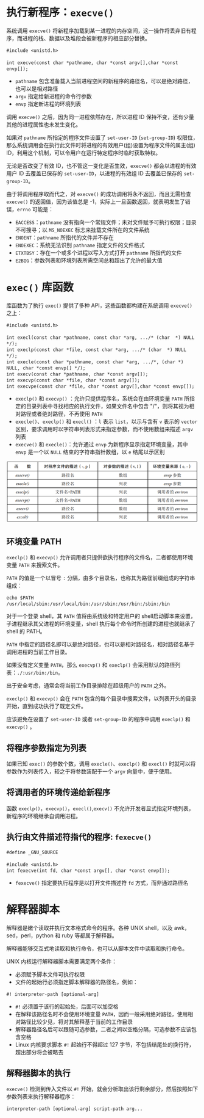 # 执行新程序：`execve()`

系统调用 `execve()` 将新程序加载到某一进程的内存空间，这一操作将丢弃旧有程序，而进程的栈、数据以及堆段会被新程序的相应部分替换。

```
#include <unistd.h>

int execve(const char *pathname, char *const argv[],char *const envp[]);
```

- `pathname` 包含准备载入当前进程空间的新程序的路径名，可以是绝对路径，也可以是相对路径
- `argv` 指定给新进程的命令行参数
- `envp` 指定新进程的环境列表

调用 `execve()` 之后，因为同一进程依然存在，所以进程 ID 保持不变，还有少量其他的进程属性也未发生变化。

如果对 `pathname` 所指定的程序文件设置了 `set-user-ID` (`set-group-ID`) 权限位，那么系统调用会在执行此文件时将进程的有效用户(组)设置为程序文件的属主(组) ID，利用这个机制，可以令用户在运行特定程序时临时获取特权。

无论是否改变了有效 ID，也不管这一变化是否生效，`execve()` 都会以进程的有效用户 ID 去覆盖已保存的 `set-user-ID`，以进程的有效组 ID 去覆盖已保存的 `set-group-ID`。

由于将调用程序取而代之，对 `execve()` 的成功调用将永不返回，而且无需检查 `execve()` 的返回值，因为该值总是  -1，实际上一旦函数返回，就表明发生了错误，`errno` 可能是：

- `EACCESS`：`pathname` 没有指向一个常规文件；未对文件赋予可执行权限；目录不可搜寻；以 `MS_NOEXEC`  标志来挂载文件所在的文件系统
- `ENOENT`：`pathname` 所指代的文件并不存在
- `ENOEXEC`：系统无法识别 `pathname` 指定文件的文件格式
- `ETXTBSY`：存在一个或多个进程以写入方式打开 `pathname` 所指代的文件
- `E2BIG`：参数列表和环境列表所需空间总和超出了允许的最大值

# `exec()` 库函数

库函数为了执行 `exec()` 提供了多种 API，这些函数都构建在系统调用 `execve()` 之上：

```
#include <unistd.h>

int execl(const char *pathname, const char *arg, .../* (char  *) NULL */);
int execlp(const char *file, const char *arg, .../* (char  *) NULL */);
int execle(const char *pathname, const char *arg, .../*, (char *) NULL, char *const envp[] */);
int execv(const char *pathname, char *const argv[]);
int execvp(const char *file, char *const argv[]);
int execvpe(const char *file, char *const argv[],char *const envp[]);
```

- `execlp()` 和 `execvp()` ：允许只提供程序名，系统会在由环境变量 `PATH` 所指定的目录列表中寻找相应的执行文件，如果文件名中包含 "/"，则将其视为相对路径或者绝对路径，不再使用 `PATH`
- `execle()`、`execlp()` 和 `execl()` ：`l` 表示 `list`，以示与含有 `v` 表示的 `vector`区别，要求调用时以字符串列表形式来指定参数，而不使用数组来描述 `argv` 列表
- `execve()` 和 `execle()`：允许通过 `envp` 为新程序显示指定环境变量，其中 `envp` 是一个以 `NULL` 结束的字符串指针数组，以 `e` 结尾以示区别 

![](./img/exec.png)

## 环境变量 PATH

`execlp()` 和 `execvp()` 允许调用者只提供欲执行程序的文件名，二者都使用环境变量 `PATH` 来搜索文件。

`PATH` 的值是一个以冒号 `:` 分隔，由多个目录名，也称其为路径前缀组成的字符串组成：

```
echo $PATH
/usr/local/sbin:/usr/local/bin:/usr/sbin:/usr/bin:/sbin:/bin
```

对于一个登录 shell，其 `PATH` 值将由系统级和特定用户的 shell启动脚本来设置，子进程继承其父进程的环境变量，shell 执行每个命令时所创建的进程也就继承了 shell 的 PATH。

`PATH` 中指定的路径名即可以是绝对路径，也可以是相对路径名，相对路径名基于调用进程的当前工作目录。

如果没有定义变量 `PATH`，那么 `execvp()` 和 `execlp()` 会采用默认的路径列表：`./:usr/bin:/bin`。

出于安全考虑，通常会将当前工作目录排除在超级用户的 `PATH` 之外。

`execlp()` 和 `execvp()` 会在 `PATH` 包含的每个目录中搜索文件，以列表开头的目录开始，直到成功执行了既定文件。

应该避免在设置了 `set-user-ID` 或者 `set-group-ID` 的程序中调用 `execlp()` 和 `execvp()` 。

## 将程序参数指定为列表

如果已知  `exec()` 的参数个数，调用 `execle()`、`execlp()` 和 `execl()` 时就可以将参数作为列表传入，较之于将参数装配于一个 `argv` 向量中，便于使用。

## 将调用者的环境传递给新程序

函数 `execlp()`，`execvp()`，`execl()`,`execv()` 不允许开发者显式指定环境列表，新程序的环境继承自调用进程。

## 执行由文件描述符指代的程序: `fexecve()`

```
#define _GNU_SOURCE

#include <unistd.h>
int fexecve(int fd, char *const argv[], char *const envp[]);
```

- `fexecve()` 指定要执行程序是以打开文件描述符 `fd` 方式，而非通过路径名

# 解释器脚本

解释器是嫩个读取并执行文本格式命令的程序。各种 UNIX shell，以及 awk，sed，perl，python 和 ruby 等都属于解释器。

解释器能够交互式地读取和执行命令，也可以从脚本文件中读取和执行命令。

UNIX 内核运行解释器脚本需要满足两个条件：

- 必须赋予脚本文件可执行权限
- 文件的起始行必须指定脚本解释器的路径名，例如：

```
#! interpreter-path [optional-arg] 
```

- `#!` 必须置于该行的起始处，后面可以加空格
- 在解释该路径名时不会使用环境变量 `PATH`，因而一般采用绝对路径，使用相对路径比较少见，将对其解释基于当前的工作目录
- 解释器路径名后可以跟随可选参数，二者之间以空格分隔，可选参数不应该包含空格
- Linux 内核要求脚本 `#!` 起始行不得超过 127 字节，不包括结尾处的换行符，超出部分将会被略去

## 解释器脚本的执行

`execve()` 检测到传入文件以 `#!` 开始，就会分析取出该行剩余部分，然后按照如下参数列表来执行解释器程序：

```
interpreter-path [optional-arg] script-path arg...
```



































